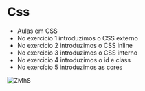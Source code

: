 # Css

- Aulas em CSS
- No exercicio 1 introduzimos o CSS externo
- No exercicio 2 introduzimos o CSS inline
- No exercicio 3 introduzimos o CSS interno
- No exercicio 4 introduzimos o id e class
- No exercício 5 introduzimos as cores

![ZMhS](https://github.com/user-attachments/assets/6304c4e9-a14a-4fe3-ad25-22a02a97a2e0)

